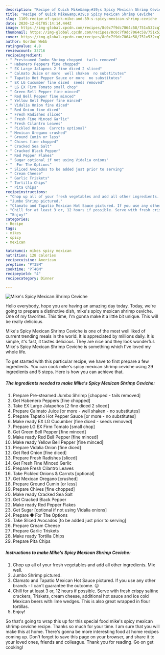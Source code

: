 ```yaml
---
description: "Recipe of Quick Mike&amp;#39;s Spicy Mexican Shrimp Ceviche"
title: "Recipe of Quick Mike&amp;#39;s Spicy Mexican Shrimp Ceviche"
slug: 1109-recipe-of-quick-mike-and-39-s-spicy-mexican-shrimp-ceviche
date: 2020-12-01T05:14:14.444Z
image: https://img-global.cpcdn.com/recipes/8c0c7f9dc7064c58/751x532cq70/mikes-spicy-mexican-shrimp-ceviche-recipe-main-photo.jpg
thumbnail: https://img-global.cpcdn.com/recipes/8c0c7f9dc7064c58/751x532cq70/mikes-spicy-mexican-shrimp-ceviche-recipe-main-photo.jpg
cover: https://img-global.cpcdn.com/recipes/8c0c7f9dc7064c58/751x532cq70/mikes-spicy-mexican-shrimp-ceviche-recipe-main-photo.jpg
author: Gordon Webb
ratingvalue: 4.8
reviewcount: 33716
recipeingredient:
- " Presteamed Jumbo Shrimp chopped  tails removed"
- " Habenero Peppers fine chopped"
- " EX Large Jalapeos 2 fine diced 2 sliced"
- " Calmato Juice or more  well shaken  no substitutes"
- " Tapatio Hot Pepper Sauce or more  no substitutes"
- " EX LG Cucumber fine diced  seeds removed"
- " LG EX Firm Tomato small chop"
- " Green Bell Pepper fine minced"
- " Red Bell Pepper fine minced"
- " Yellow Bell Pepper fine minced"
- " Vidalia Onion fine diced"
- " Red Onion fine diced"
- " Fresh Radishes sliced"
- " Fresh Fine Minced Garlic"
- " Fresh Cilantro Leaves"
- " Pickled Onions  Carrots optional"
- " Mexican Oregano crushed"
- " Ground Cumin or less"
- " Chives fine chopped"
- " Cracked Sea Salt"
- " Cracked Black Pepper"
- " Red Pepper Flakes"
- " Sugar optional if not using Vidalia onions"
- "  For The Options"
- " Sliced Avocados to be added just prior to serving"
- " Cream Cheese"
- " Garlic Triskets"
- " Tortilla Chips"
- " Pita Chips"
recipeinstructions:
- "Chop up all of your fresh vegetables and add all other ingredients. Mix well."
- "Jumbo Shrimp pictured."
- "Clamato and Tapatio Mexican Hot Sauce pictured. If you use any other brands - I can&#39;t guarantee the outcome. 😔"
- "Chill for at least 3 or, 12 hours if possible. Serve with fresh crispy saltine crackers, Triskets, cream cheese, additional hot sauce and ice cold Mexican beers with lime wedges. This is also great wrapped in flour tortillas."
- "Enjoy!"
categories:
- Recipe
tags:
- mikes
- spicy
- mexican

katakunci: mikes spicy mexican 
nutrition: 128 calories
recipecuisine: American
preptime: "PT35M"
cooktime: "PT46M"
recipeyield: "4"
recipecategory: Dinner

---
```



![Mike&#39;s Spicy Mexican Shrimp Ceviche](https://img-global.cpcdn.com/recipes/8c0c7f9dc7064c58/751x532cq70/mikes-spicy-mexican-shrimp-ceviche-recipe-main-photo.jpg)

Hello everybody, hope you are having an amazing day today. Today, we're going to prepare a distinctive dish, mike&#39;s spicy mexican shrimp ceviche. One of my favorites. This time, I'm gonna make it a little bit unique. This will be really delicious.

Mike&#39;s Spicy Mexican Shrimp Ceviche is one of the most well liked of current trending meals in the world. It is appreciated by millions daily. It is simple, it's fast, it tastes delicious. They are nice and they look wonderful. Mike&#39;s Spicy Mexican Shrimp Ceviche is something which I've loved my whole life.




To get started with this particular recipe, we have to first prepare a few ingredients. You can cook mike&#39;s spicy mexican shrimp ceviche using 29 ingredients and 5 steps. Here is how you can achieve that.

<!--inarticleads1-->

##### The ingredients needed to make Mike&#39;s Spicy Mexican Shrimp Ceviche:

1. Prepare  Pre-steamed Jumbo Shrimp [chopped - tails removed]
1. Get  Habenero Peppers [fine chopped]
1. Take  EX Large Jalapeños [2 fine diced 2 sliced]
1. Prepare  Calmato Juice [or more - well shaken - no substitutes]
1. Prepare  Tapatio Hot Pepper Sauce [or more - no substitutes]
1. Make ready  EX LG Cucumber [fine diced - seeds removed]
1. Prepare  LG EX Firm Tomato [small chop]
1. Get  Green Bell Pepper [fine minced]
1. Make ready  Red Bell Pepper [fine minced]
1. Make ready  Yellow Bell Pepper [fine minced]
1. Prepare  Vidalia Onion [fine diced]
1. Get  Red Onion [fine diced]
1. Prepare  Fresh Radishes [sliced]
1. Get  Fresh Fine Minced Garlic
1. Prepare  Fresh Cilantro Leaves
1. Take  Pickled Onions &amp; Carrots [optional]
1. Get  Mexican Oregano [crushed]
1. Prepare  Ground Cumin [or less]
1. Prepare  Chives [fine chopped]
1. Make ready  Cracked Sea Salt
1. Get  Cracked Black Pepper
1. Make ready  Red Pepper Flakes
1. Get  Sugar [optional if not using Vidalia onions]
1. Prepare  ● For The Options
1. Take  Sliced Avocados [to be added just prior to serving]
1. Prepare  Cream Cheese
1. Prepare  Garlic Triskets
1. Make ready  Tortilla Chips
1. Prepare  Pita Chips




<!--inarticleads2-->

##### Instructions to make Mike&#39;s Spicy Mexican Shrimp Ceviche:

1. Chop up all of your fresh vegetables and add all other ingredients. Mix well.
1. Jumbo Shrimp pictured.
1. Clamato and Tapatio Mexican Hot Sauce pictured. If you use any other brands - I can&#39;t guarantee the outcome. 😔
1. Chill for at least 3 or, 12 hours if possible. Serve with fresh crispy saltine crackers, Triskets, cream cheese, additional hot sauce and ice cold Mexican beers with lime wedges. This is also great wrapped in flour tortillas.
1. Enjoy!




So that's going to wrap this up for this special food mike&#39;s spicy mexican shrimp ceviche recipe. Thanks so much for your time. I am sure that you will make this at home. There's gonna be more interesting food at home recipes coming up. Don't forget to save this page on your browser, and share it to your loved ones, friends and colleague. Thank you for reading. Go on get cooking!
